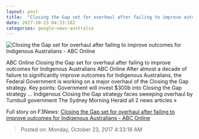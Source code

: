 ```yaml
---
layout: post
title:  "Closing the Gap set for overhaul after failing to improve outcomes for Indigenous Australians - ABC Online"
date: 2017-10-23 04:33:18Z
categories: google-news-australia
---
```


![Closing the Gap set for overhaul after failing to improve outcomes for Indigenous Australians - ABC Online](http://www.abc.net.au/news/image/7060642-1x1-700x700.jpg)

ABC Online Closing the Gap set for overhaul after failing to improve outcomes for Indigenous Australians ABC Online After almost a decade of failure to significantly improve outcomes for Indigenous Australians, the Federal Government is working on a major overhaul of the Closing the Gap strategy. Key points: Government will invest $300b into Closing the Gap strategy ... Indigenous Closing the Gap strategy faces sweeping overhaul by Turnbull government The Sydney Morning Herald all 2 news articles »


Full story on F3News: [Closing the Gap set for overhaul after failing to improve outcomes for Indigenous Australians - ABC Online](http://www.f3nws.com/n/BAdBpF)

> Posted on: Monday, October 23, 2017 4:33:18 AM
